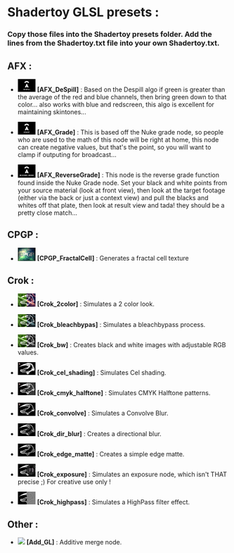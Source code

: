 # Shadertoy GLSL presets :

### Copy those files into the Shadertoy presets folder. Add the lines from the Shadertoy.txt file into your own Shadertoy.txt.

## AFX :

- <img src='icons/AFX_DeSpill.frag.png' width='40'> **[AFX_DeSpill]** : Based on the Despill algo if green is greater than the average of the red and blue channels, then bring green down to that color... also works with blue and redscreen, this algo is excellent for maintaining skintones...

- <img src='icons/AFX_Grade.frag.png' width='40'> **[AFX_Grade]** : This is based off the Nuke grade node, so people who are used to the math of this node will be right at home, this node can create negative values, but that's the point, so you will want to clamp if outputing for broadcast...

- <img src='icons/AFX_ReverseGrade.frag.png' width='40'> **[AFX_ReverseGrade]** : This node is the reverse grade function found inside the Nuke Grade node. Set your black and white points from your source material (look at front view), then look at the target footage (either via the back or just a context view) and pull the blacks and whites off that plate, then look at result view and tada! they should be a pretty close match...

## CPGP :

- <img src='icons/CPGP_FractalCell.frag.png' width='40'> **[CPGP_FractalCell]** : Generates a fractal cell texture

## Crok :

- <img src='icons/Crok_2color.frag.png' width='40'> **[Crok_2color]** : Simulates a 2 color look.

- <img src='icons/Crok_bleachbypas.frag.png' width='40'> **[Crok_bleachbypas]** : Simulates a bleachbypass process.

- <img src='icons/Crok_bw.frag.png' width='40'> **[Crok_bw]** : Creates black and white images with adjustable RGB values.

- <img src='icons/Crok_cel_shading.frag.png' width='40'> **[Crok_cel_shading]** : Simulates Cel shading.

- <img src='icons/Crok_cmyk_halftone.frag.png' width='40'> **[Crok_cmyk_halftone]** : Simulates CMYK Halftone patterns.

- <img src='icons/Crok_convolve.frag.png' width='40'> **[Crok_convolve]** : Simulates a Convolve Blur.

- <img src='icons/Crok_dir_blur.frag.png' width='40'> **[Crok_dir_blur]** : Creates a directional blur.

- <img src='icons/Crok_edge_matte.frag.png' width='40'> **[Crok_edge_matte]** : Creates a simple edge matte.

- <img src='icons/Crok_exposure.frag.png' width='40'> **[Crok_exposure]** : Simulates an exposure node, which isn't THAT precise ;) For creative use only !

- <img src='icons/Crok_highpass.frag.png' width='40'> **[Crok_highpass]** : Simulates a HighPass filter effect.

## Other :

- <img src='icons/Add_GL.frag.png' width='40'> **[Add_GL]** : Additive merge node.